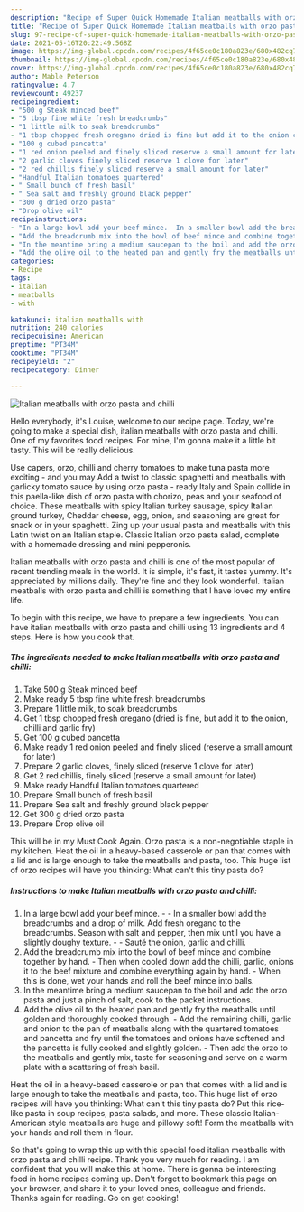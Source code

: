 ```yaml
---
description: "Recipe of Super Quick Homemade Italian meatballs with orzo pasta and chilli"
title: "Recipe of Super Quick Homemade Italian meatballs with orzo pasta and chilli"
slug: 97-recipe-of-super-quick-homemade-italian-meatballs-with-orzo-pasta-and-chilli
date: 2021-05-16T20:22:49.568Z
image: https://img-global.cpcdn.com/recipes/4f65ce0c180a823e/680x482cq70/italian-meatballs-with-orzo-pasta-and-chilli-recipe-main-photo.jpg
thumbnail: https://img-global.cpcdn.com/recipes/4f65ce0c180a823e/680x482cq70/italian-meatballs-with-orzo-pasta-and-chilli-recipe-main-photo.jpg
cover: https://img-global.cpcdn.com/recipes/4f65ce0c180a823e/680x482cq70/italian-meatballs-with-orzo-pasta-and-chilli-recipe-main-photo.jpg
author: Mable Peterson
ratingvalue: 4.7
reviewcount: 49237
recipeingredient:
- "500 g Steak minced beef"
- "5 tbsp fine white fresh breadcrumbs"
- "1 little milk to soak breadcrumbs"
- "1 tbsp chopped fresh oregano dried is fine but add it to the onion chilli and garlic fry"
- "100 g cubed pancetta"
- "1 red onion peeled and finely sliced reserve a small amount for later"
- "2 garlic cloves finely sliced reserve 1 clove for later"
- "2 red chillis finely sliced reserve a small amount for later"
- "Handful Italian tomatoes quartered"
- " Small bunch of fresh basil"
- " Sea salt and freshly ground black pepper"
- "300 g dried orzo pasta"
- "Drop olive oil"
recipeinstructions:
- "In a large bowl add your beef mince.  In a smaller bowl add the breadcrumbs and a drop of milk. Add fresh oregano to the breadcrumbs. Season with salt and pepper, then mix until you have a slightly doughy texture.  Sauté the onion, garlic and chilli."
- "Add the breadcrumb mix into the bowl of beef mince and combine together by hand. Then when cooled down add the chilli, garlic, onions it to the beef mixture and combine everything again by hand. When this is done, wet your hands and roll the beef mince into balls."
- "In the meantime bring a medium saucepan to the boil and add the orzo pasta and just a pinch of salt, cook to the packet instructions."
- "Add the olive oil to the heated pan and gently fry the meatballs until golden and thoroughly cooked through. Add the remaining chilli, garlic and onion to the pan of meatballs along with the quartered tomatoes and pancetta and fry until the tomatoes and onions have softened and the pancetta is fully cooked and slightly golden. Then add the orzo to the meatballs and gently mix, taste for seasoning and serve on a warm plate with a scattering of fresh basil."
categories:
- Recipe
tags:
- italian
- meatballs
- with

katakunci: italian meatballs with 
nutrition: 240 calories
recipecuisine: American
preptime: "PT34M"
cooktime: "PT34M"
recipeyield: "2"
recipecategory: Dinner

---
```



![Italian meatballs with orzo pasta and chilli](https://img-global.cpcdn.com/recipes/4f65ce0c180a823e/680x482cq70/italian-meatballs-with-orzo-pasta-and-chilli-recipe-main-photo.jpg)

Hello everybody, it's Louise, welcome to our recipe page. Today, we're going to make a special dish, italian meatballs with orzo pasta and chilli. One of my favorites food recipes. For mine, I'm gonna make it a little bit tasty. This will be really delicious.

Use capers, orzo, chilli and cherry tomatoes to make tuna pasta more exciting - and you may Add a twist to classic spaghetti and meatballs with garlicky tomato sauce by using orzo pasta - ready Italy and Spain collide in this paella-like dish of orzo pasta with chorizo, peas and your seafood of choice. These meatballs with spicy Italian turkey sausage, spicy Italian ground turkey, Cheddar cheese, egg, onion, and seasoning are great for snack or in your spaghetti. Zing up your usual pasta and meatballs with this Latin twist on an Italian staple. Classic Italian orzo pasta salad, complete with a homemade dressing and mini pepperonis.

Italian meatballs with orzo pasta and chilli is one of the most popular of recent trending meals in the world. It is simple, it's fast, it tastes yummy. It's appreciated by millions daily. They're fine and they look wonderful. Italian meatballs with orzo pasta and chilli is something that I have loved my entire life.


To begin with this recipe, we have to prepare a few ingredients. You can have italian meatballs with orzo pasta and chilli using 13 ingredients and 4 steps. Here is how you cook that.

<!--inarticleads1-->

##### The ingredients needed to make Italian meatballs with orzo pasta and chilli:

1. Take 500 g Steak minced beef
1. Make ready 5 tbsp fine white fresh breadcrumbs
1. Prepare 1 little milk, to soak breadcrumbs
1. Get 1 tbsp chopped fresh oregano (dried is fine, but add it to the onion, chilli and garlic fry)
1. Get 100 g cubed pancetta
1. Make ready 1 red onion peeled and finely sliced (reserve a small amount for later)
1. Prepare 2 garlic cloves, finely sliced (reserve 1 clove for later)
1. Get 2 red chillis, finely sliced (reserve a small amount for later)
1. Make ready Handful Italian tomatoes quartered
1. Prepare  Small bunch of fresh basil
1. Prepare  Sea salt and freshly ground black pepper
1. Get 300 g dried orzo pasta
1. Prepare Drop olive oil


This will be in my Must Cook Again. Orzo pasta is a non-negotiable staple in my kitchen. Heat the oil in a heavy-based casserole or pan that comes with a lid and is large enough to take the meatballs and pasta, too. This huge list of orzo recipes will have you thinking: What can&#39;t this tiny pasta do? 

<!--inarticleads2-->

##### Instructions to make Italian meatballs with orzo pasta and chilli:

1. In a large bowl add your beef mince. -  - In a smaller bowl add the breadcrumbs and a drop of milk. Add fresh oregano to the breadcrumbs. Season with salt and pepper, then mix until you have a slightly doughy texture. -  - Sauté the onion, garlic and chilli.
1. Add the breadcrumb mix into the bowl of beef mince and combine together by hand. - Then when cooled down add the chilli, garlic, onions it to the beef mixture and combine everything again by hand. - When this is done, wet your hands and roll the beef mince into balls.
1. In the meantime bring a medium saucepan to the boil and add the orzo pasta and just a pinch of salt, cook to the packet instructions.
1. Add the olive oil to the heated pan and gently fry the meatballs until golden and thoroughly cooked through. - Add the remaining chilli, garlic and onion to the pan of meatballs along with the quartered tomatoes and pancetta and fry until the tomatoes and onions have softened and the pancetta is fully cooked and slightly golden. - Then add the orzo to the meatballs and gently mix, taste for seasoning and serve on a warm plate with a scattering of fresh basil.


Heat the oil in a heavy-based casserole or pan that comes with a lid and is large enough to take the meatballs and pasta, too. This huge list of orzo recipes will have you thinking: What can&#39;t this tiny pasta do? Put this rice-like pasta in soup recipes, pasta salads, and more. These classic Italian-American style meatballs are huge and pillowy soft! Form the meatballs with your hands and roll them in flour. 

So that's going to wrap this up with this special food italian meatballs with orzo pasta and chilli recipe. Thank you very much for reading. I am confident that you will make this at home. There is gonna be interesting food in home recipes coming up. Don't forget to bookmark this page on your browser, and share it to your loved ones, colleague and friends. Thanks again for reading. Go on get cooking!
